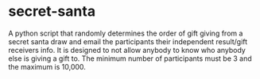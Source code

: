 # secret-santa
A python script that randomly determines the order of gift giving from a secret santa draw and email the participants their independent result/gift receivers info. 
It is designed to not allow anybody to know who anybody else is giving a gift to. The minimum number of participants must be 3 and the maximum is 10,000.
